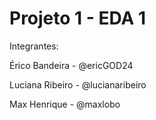 # Projeto 1 - EDA 1

Integrantes:

 

Érico Bandeira - @ericGOD24

Luciana Ribeiro -  @lucianaribeiro

Max Henrique - @maxlobo
